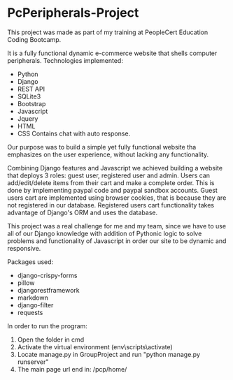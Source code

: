 # PcPeripherals-Project
This project was made as part of my training at PeopleCert Education Coding Bootcamp.

It is a fully functional dynamic e-commerce website that shells computer peripherals. 
Technologies implemented:
- Python
- Django
- REST API
- SQLite3
- Bootstrap
- Javascript
- Jquery
- HTML
- CSS
 Contains chat with auto response.

Our purpose was to build a simple yet fully functional website tha emphasizes on the user experience, without lacking any functionality.

Combining Django features and Javascript we achieved building a website that deploys 3 roles: guest user, registered user and admin.
Users can add/edit/delete items from their cart and make a complete order. This is done by implementing paypal code and paypal sandbox accounts.
Guest users cart are implemented using browser cookies, that is because they are not registered in our database.
Registered users cart functionality takes advantage of Django's ORM and uses the database.

This project was a real challenge for me and my team, since we have to use all of our Django knowledge with addition of Pythonic logic to solve problems and functionality of Javascript in order our site to be dynamic and responsive.

Packages used:
- django-crispy-forms
- pillow
- djangorestframework
- markdown       
- django-filter
- requests

In order to run the program:
 1) Open the folder in cmd
 2) Activate the virtual environment (env\scripts\activate)
 3) Locate manage.py in GroupProject and run "python manage.py runserver"
 4) The main page url end in: /pcp/home/
